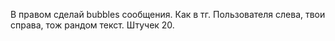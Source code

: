 В правом сделай bubbles сообщения.
Как в тг. Пользователя слева, твои справа, тож рандом текст. Штучек 20.